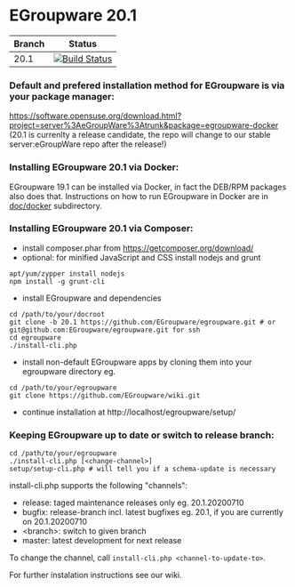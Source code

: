 # EGroupware 20.1
| Branch | Status |
| ------ | ------ |
| 20.1 | [![Build Status](https://travis-ci.org/EGroupware/egroupware.svg?branch=20.1)](https://travis-ci.org/EGroupware/egroupware) |

### Default and prefered installation method for EGroupware is via your package manager:

  https://software.opensuse.org/download.html?project=server%3AeGroupWare%3Atrunk&package=egroupware-docker
  (20.1 is currenlty a release candidate, the repo will change to our stable server:eGroupWare repo after the release!)

### Installing EGroupware 20.1 via Docker:
EGroupware 19.1 can be installed via Docker, in fact the DEB/RPM packages also does that. Instructions on how to run EGroupware in Docker are in [doc/docker](https://github.com/EGroupware/egroupware/tree/20.1/doc/docker) subdirectory.

### Installing EGroupware 20.1 via Composer:
* install composer.phar from https://getcomposer.org/download/
* optional: for minified JavaScript and CSS install nodejs and grunt
```
apt/yum/zypper install nodejs
npm install -g grunt-cli
```
* install EGroupware and dependencies
```
cd /path/to/your/docroot
git clone -b 20.1 https://github.com/EGroupware/egroupware.git # or git@github.com:EGroupware/egroupware.git for ssh
cd egroupware
./install-cli.php
```
* install non-default EGroupware apps by cloning them into your egroupware directory eg.
```
cd /path/to/your/egroupware
git clone https://github.com/EGroupware/wiki.git
```
* continue installation at http://localhost/egroupware/setup/

### Keeping EGroupware up to date or switch to release branch:
```
cd /path/to/your/egroupware
./install-cli.php [<change-channel>]
setup/setup-cli.php # will tell you if a schema-update is necessary
```
install-cli.php supports the following "channels":
- release: taged maintenance releases only eg. 20.1.20200710
- bugfix:  release-branch incl. latest bugfixes eg. 20.1, if you are currently on 20.1.20200710
- \<branch\>: switch to given branch 
- master:  latest development for next release

To change the channel, call ```install-cli.php <channel-to-update-to>```.

For further instalation instructions see our wiki.
